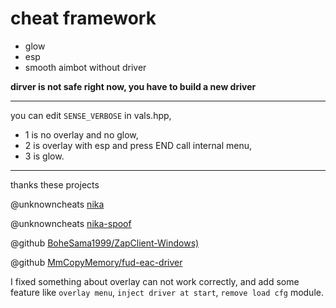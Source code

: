 # cheat framework

* glow
* esp
* smooth aimbot without driver

**dirver is not safe right now, you have to build a new driver**

---

you can edit `SENSE_VERBOSE` in vals.hpp, 

* 1 is no overlay and no glow,
* 2 is overlay with esp and press END call internal menu,
* 3 is glow.



---
thanks these projects

@unknowncheats [nika](https://www.unknowncheats.me/forum/apex-legends/628823-zap-client-legitbot-ragebot-glow-esp.html)

@unknowncheats [nika-spoof](https://www.unknowncheats.me/forum/apex-legends/640853-nika-read.html)

@github [BoheSama1999/ZapClient-Windows)](https://github.com/BoheSama1999/ZapClient-Windows)

@github [MmCopyMemory/fud-eac-driver](https://github.com/MmCopyMemory/fud-eac-driver)

I fixed something about overlay can not work correctly, and add some feature like `overlay menu`, `inject driver at start`, `remove load cfg` module.
